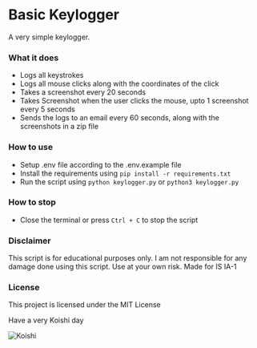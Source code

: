 # Basic Keylogger

A very simple keylogger. 

### What it does

- Logs all keystrokes
- Logs all mouse clicks along with the coordinates of the click
- Takes a screenshot every 20 seconds
- Takes Screenshot when the user clicks the mouse, upto 1 screenshot every 5 seconds
- Sends the logs to an email every 60 seconds, along with the screenshots in a zip file

### How to use

- Setup .env file according to the .env.example file
- Install the requirements using `pip install -r requirements.txt`
- Run the script using `python keylogger.py` or `python3 keylogger.py`

### How to stop

- Close the terminal or press `Ctrl + C` to stop the script

### Disclaimer

This script is for educational purposes only. I am not responsible for any damage done using this script. Use at your own risk. Made for IS IA-1

### License

This project is licensed under the MIT License

Have a very Koishi day 

![Koishi](https://cdn.discordapp.com/emojis/1175509886902218874.webp?animated=true)

